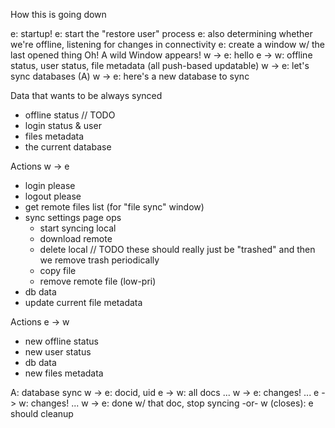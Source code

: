 
How this is going down

e: startup!
e: start the "restore user" process
e: also determining whether we're offline, listening for changes in connectivity
e: create a window w/ the last opened thing
Oh! A wild Window appears!
w -> e: hello
e -> w: offline status, user status, file metadata (all push-based updatable)
w -> e: let's sync databases (A)
w -> e: here's a new database to sync

Data that wants to be always synced
- offline status // TODO
- login status & user
- files metadata
- the current database

Actions w -> e
- login please
- logout please
- get remote files list (for "file sync" window)
- sync settings page ops
  - start syncing local
  - download remote
  - delete local // TODO these should really just be "trashed" and then we remove trash periodically
  - copy file
  - remove remote file (low-pri)
- db data
- update current file metadata

Actions e -> w
- new offline status
- new user status
- db data
- new files metadata





A: database sync
w -> e: docid, uid
e -> w: all docs
...
w -> e: changes!
...
e -> w: changes!
...
w -> e: done w/ that doc, stop syncing
-or-
w (closes): e should cleanup



